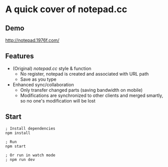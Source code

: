 # A quick cover of notepad.cc

## Demo

http://notepad.1976f.com/

## Features

* (Original) _notepad.cc_ style & function
  * No register, notepad is created and associated with URL path
  * Save as you type
* Enhanced sync/collaboration
  * Only transfer changed parts (saving bandwidth on mobile)
  * Modifications are synchronized to other clients and merged smartly, so no one's modification will be lost

## Start

```shell
; Install dependencies
npm install

; Run
npm start

; Or run in watch mode
; npm run dev
```
